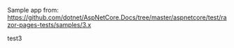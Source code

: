 Sample app from: https://github.com/dotnet/AspNetCore.Docs/tree/master/aspnetcore/test/razor-pages-tests/samples/3.x

test3
